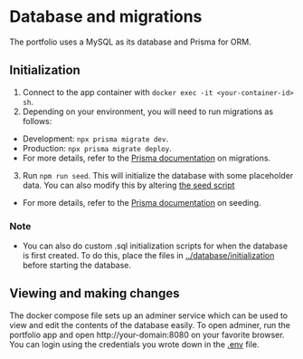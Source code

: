 # Database and migrations

The portfolio uses a MySQL as its database and Prisma for ORM.

## Initialization

1. Connect to the app container with `docker exec -it <your-container-id> sh`.
2. Depending on your environment, you will need to run migrations as follows:

- Development: `npx prisma migrate dev`.
- Production: `npx prisma migrate deploy`.
- For more details, refer to the [Prisma documentation](https://www.prisma.io/docs/concepts/components/prisma-migrate) on migrations.

3. Run `npm run seed`. This will initialize the database with some placeholder data. You can also modify this by altering [the seed script](../app/prisma/seed.ts)

- For more details, refer to the [Prisma documentation](https://www.prisma.io/docs/guides/database/seed-database) on seeding.

### Note

- You can also do custom .sql initialization scripts for when the database is first created. To do this, place the files in [../database/initialization](../database/initialization) before starting the database.

## Viewing and making changes

The docker compose file sets up an adminer service which can be used to view and edit the contents of the database easily. To open adminer, run the portfolio app and open http://your-domain:8080 on your favorite browser. You can login using the credentials you wrote down in the [.env](environment-variables) file.
